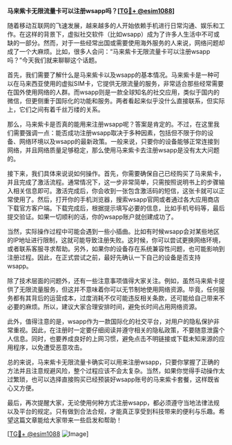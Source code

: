 **马来紫卡无限流量卡可以注册wsapp吗？[[TG💪+ @esim1088](https://t.me/s/esim1088)]**

随着移动互联网的飞速发展，越来越多的人开始依赖手机进行日常沟通、娱乐和工作。在这样的背景下，虚拟社交软件（比如wsapp）成为了许多人生活中不可或缺的一部分。然而，对于一些经常出国或需要使用海外服务的人来说，网络问题却成了一个大麻烦。比如，很多人会问：“马来紫卡无限流量卡可以注册wsapp吗？”今天我们就来聊聊这个话题。

首先，我们需要了解什么是马来紫卡以及wsapp的基本情况。马来紫卡是一种可以在马来西亚使用的虚拟SIM卡，它提供无限流量的服务，非常适合那些经常需要在国外使用网络的人群。而wsapp则是一款全球知名的社交应用，类似于国内的微信，但更侧重于国际化的功能和服务。两者看起来似乎没什么直接联系，但实际上，它们之间有着千丝万缕的关系。

那么，马来紫卡是否真的能用来注册wsapp呢？答案是肯定的。不过，在这里我们需要强调一点：能否成功注册wsapp取决于多种因素，包括但不限于你的设备、网络环境以及wsapp的最新政策。一般来说，只要你的设备能够正常连接到网络，并且网络质量足够稳定，那么使用马来紫卡去注册wsapp是没有太大问题的。

接下来，我们具体来说说如何操作。首先，你需要确保自己已经购买了马来紫卡，并且完成了激活流程。通常情况下，这一步非常简单，只需按照说明书上的步骤输入相关信息即可。激活完成后，你会收到一张包含激活码的短信，这张卡就可以正常使用了。然后，打开你的手机浏览器，搜索wsapp官网或者通过各大应用商店下载官方客户端。下载完成后，根据提示填写必要的信息，比如手机号码等，最后提交验证。如果一切顺利的话，你的wsapp账户就创建成功了。

当然，实际操作过程中可能会遇到一些小插曲。比如有时候wsapp会对某些地区的IP地址进行限制，这就可能导致注册失败。这时候，你可以尝试更换网络环境，或者联系客服寻求帮助。另外，如果你的设备存在系统兼容性问题，也可能影响到注册过程。因此，在正式尝试之前，最好先确认一下自己的设备是否支持wsapp。

除了技术层面的问题外，还有一些注意事项值得大家关注。例如，虽然马来紫卡提供了无限流量服务，但这并不意味着你可以无节制地使用网络资源。毕竟，任何服务都有其背后的运营成本，过度消耗不仅可能违反相关条款，还可能给自己带来不必要的麻烦。所以，建议大家合理安排时间，避免长时间占用网络资源。

此外，值得注意的是，wsapp作为一款国际化的社交平台，对用户的隐私保护非常重视。因此，在注册时一定要仔细阅读并遵守相关的隐私政策，不要随意泄露个人信息。同时，也要养成良好的上网习惯，避免点击不明链接或下载未知来源的应用程序，以免遭受恶意攻击。

总的来说，马来紫卡无限流量卡确实可以用来注册wsapp，只要你掌握了正确的方法并且注意规避风险，整个过程应该不会太复杂。当然，如果你觉得手动操作太过繁琐，也可以选择直接购买已经预装好wsapp账号的马来紫卡套餐，这样既省心又方便。

最后，再次提醒大家，无论使用何种方式注册wsapp，都必须遵守当地法律法规以及平台的规定。只有做到合法合规，才能真正享受到科技带来的便利与乐趣。希望这篇文章能给大家带来一些启发和帮助！

[[TG💪+ @esim1088](https://t.me/s/esim1088) ![Image](https://i.postimg.cc/4NQfJmqS/Snipaste-2025-05-13-00-14-12.png)]